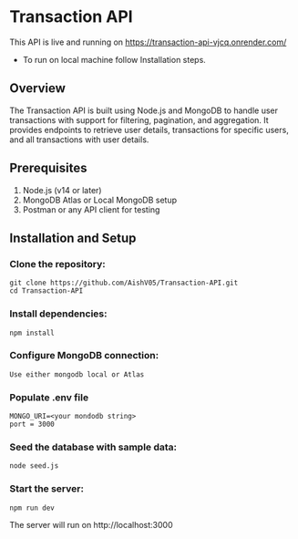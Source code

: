 # Transaction API
This API is live and running on https://transaction-api-vjcq.onrender.com/
* To run on local machine follow Installation steps.
## Overview
The Transaction API is built using Node.js and MongoDB to handle user transactions with support for filtering, pagination, and aggregation. It provides endpoints to retrieve user details, transactions for specific users, and all transactions with user details.

## Prerequisites
1. Node.js (v14 or later)
2. MongoDB Atlas or Local MongoDB setup
3. Postman or any API client for testing

## Installation and Setup
### Clone the repository:

    git clone https://github.com/AishV05/Transaction-API.git
    cd Transaction-API
###  Install dependencies:

    npm install

### Configure MongoDB connection:

    Use either mongodb local or Atlas

### Populate .env file

    MONGO_URI=<your mondodb string>
    port = 3000 

### Seed the database with sample data:

    node seed.js


### Start the server:

    npm run dev
The server will run on http://localhost:3000
